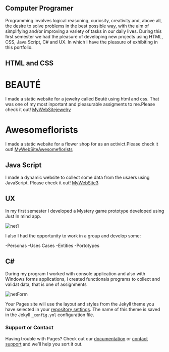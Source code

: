 ## Computer Programer 

Programming involves logical reasoning, curiosity, creativity and, above all, the desire to solve problems in the best possible way, with the aim of simplifying and/or improving a variety of tasks in our daily lives. During this first semester we had the pleasure of developing new projects using HTML, CSS, Java Script, C# and UX. In which I have the pleasure of exhibiting in this portfolio.

## HTML and CSS

# BEAUTÉ
I made a static website for a jewelry called Beuté using html and css. That was one of my most inportant and pleasurable assigments to me.Please check it out!  [MyWebSitejewelry](https://mariawaleskaoliver.github.io/MariaWaleskaOliver-BEAUT--/home.html)

# Awesomeflorists

I made a static website for a flower shop for as an activict.Please check it out!  [MyWebSiteAwesomeflorists](https://mariawaleskaoliver.github.io/Awesomeflorists/index.html) 

## Java Script 

I made a dynamic website to collect some data from the usaers using JavaScript. Please check it out! [MyWebSite3](https://mariawaleskaoliver.github.io/java3/) 

## UX
In my first semester I developed a Mystery game prototype developed using Just In mind app.

![net1](https://user-images.githubusercontent.com/102097554/159825579-52af75a8-d46f-4aed-b834-08ff03020428.png)

I also I had the opportunity to work in a group and develop some:

-Personas 
-Uses Cases
-Entities
-Portotypes 

## C#
During  my program I worked with console application and also with Windows forms applications, i created functionais programs to collect and validat data, that is one of assignments


![netForm](https://user-images.githubusercontent.com/102097554/159829133-9aede008-40f1-4230-a14a-0f4ffcefae91.png)


Your Pages site will use the layout and styles from the Jekyll theme you have selected in your [repository settings](https://github.com/MariaWaleskaOliver/MariaWaleskaOliver-mariaoliveira.github.io/settings/pages). The name of this theme is saved in the Jekyll `_config.yml` configuration file.

### Support or Contact



Having trouble with Pages? Check out our [documentation](https://docs.github.com/categories/github-pages-basics/) or [contact support](https://support.github.com/contact) and we’ll help you sort it out.



